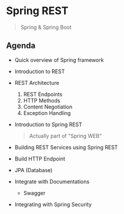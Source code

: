 # Spring REST 

> Spring & Spring Boot

## Agenda
* Quick overview of Spring framework

* Introduction to REST

* REST Architecture
  1. REST Endpoints
  2. HTTP Methods
  3. Content Negotiation
  4. Exception Handling

* Introduction to Spring REST
  
  > Actually part of "Spring WEB"

* Building REST Services using Spring REST
  
* Build HTTP Endpoint
* JPA (Database)
* Integrate with Documentations
  -	Swagger
* Integrating with Spring Security
  

